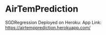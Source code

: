 # AirTemPrediction
SGDRegression
Deployed on Heroku:
App Link: 
https://airtempprediction.herokuapp.com/
